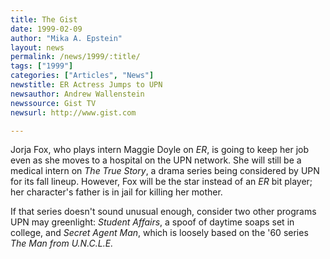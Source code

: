 ```yaml
---
title: The Gist
date: 1999-02-09
author: "Mika A. Epstein"
layout: news
permalink: /news/1999/:title/
tags: ["1999"]
categories: ["Articles", "News"]
newstitle: ER Actress Jumps to UPN  
newsauthor: Andrew Wallenstein  
newssource: Gist TV  
newsurl: http://www.gist.com  

---
```

Jorja Fox, who plays intern Maggie Doyle on *ER*, is going to keep her job even as she moves to a hospital on the UPN network. She will still be a medical intern on *The True Story*, a drama series being considered by UPN for its fall lineup. However, Fox will be the star instead of an *ER* bit player; her character's father is in jail for killing her mother.

If that series doesn't sound unusual enough, consider two other programs UPN may greenlight: *Student Affairs*, a spoof of daytime soaps set in college, and *Secret Agent Man*, which is loosely based on the '60 series *The Man from U.N.C.L.E.*  
